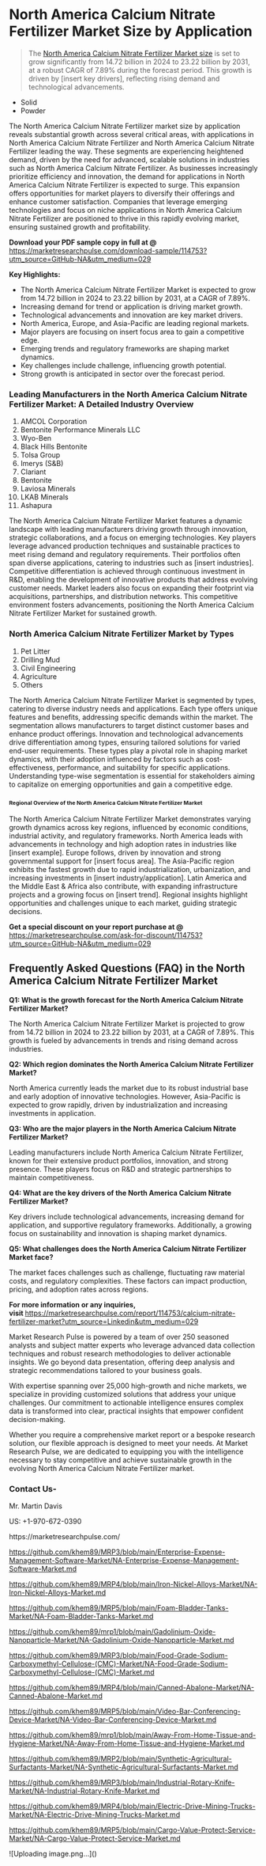 <h1>North America Calcium Nitrate Fertilizer Market&nbsp;Size by Application</h1><blockquote><p>The <a href="https://marketresearchpulse.com/download-sample/114753?utm_source=GitHub-NA&amp;utm_medium=029">North America Calcium Nitrate Fertilizer Market size</a> is set to grow significantly from 14.72 billion in 2024 to 23.22 billion by 2031, at a robust CAGR of 7.89% during the forecast period. This growth is driven by [insert key drivers], reflecting rising demand and technological advancements.</p></blockquote><ul><li>Solid<li> Powder</li></ul><p>The North America Calcium Nitrate Fertilizer market size by application reveals substantial growth across several critical areas, with applications in North America Calcium Nitrate Fertilizer and North America Calcium Nitrate Fertilizer leading the way. These segments are experiencing heightened demand, driven by the need for advanced, scalable solutions in industries such as North America Calcium Nitrate Fertilizer. As businesses increasingly prioritize efficiency and innovation, the demand for applications in North America Calcium Nitrate Fertilizer is expected to surge. This expansion offers opportunities for market players to diversify their offerings and enhance customer satisfaction. Companies that leverage emerging technologies and focus on niche applications in North America Calcium Nitrate Fertilizer are positioned to thrive in this rapidly evolving market, ensuring sustained growth and profitability.</p><p><strong>Download your PDF sample copy in full at @ </strong><a href="https://marketresearchpulse.com/download-sample/114753?utm_source=GitHub-NA&amp;utm_medium=029">https://marketresearchpulse.com/download-sample/114753?utm_source=GitHub-NA&amp;utm_medium=029</a></p><p><strong>Key Highlights: </strong></p><ul><li>The North America Calcium Nitrate Fertilizer Market is expected to grow from 14.72 billion in 2024 to 23.22 billion by 2031, at a CAGR of 7.89%.</li><li>Increasing demand for trend or application is driving market growth.</li><li>Technological advancements and innovation are key market drivers.</li><li>North America, Europe, and Asia-Pacific are leading regional markets.</li><li>Major players are focusing on insert focus area to gain a competitive edge.</li><li>Emerging trends and regulatory frameworks are shaping market dynamics.</li><li>Key challenges include challenge, influencing growth potential.</li><li>Strong growth is anticipated in sector over the forecast period.</li></ul><h3>Leading Manufacturers in the North America Calcium Nitrate Fertilizer Market: A Detailed Industry Overview</h3><ol><li>AMCOL Corporation</li><li>Bentonite Performance Minerals LLC</li><li>Wyo-Ben</li><li>Black Hills Bentonite</li><li>Tolsa Group</li><li>Imerys (S&B)</li><li>Clariant</li><li>Bentonite</li><li>Laviosa Minerals</li><li>LKAB Minerals</li><li>Ashapura</li></ol><div class="flex max-w-full flex-col flex-grow"><div class="min-h-8 text-message flex w-full flex-col items-end gap-2 whitespace-normal break-words [.text-message+&amp;]:mt-5" dir="auto" data-message-author-role="assistant" data-message-id="fd8432e4-4910-450d-b182-61b7bfb0a01f" data-message-model-slug="gpt-4o"><div class="flex w-full flex-col gap-1 empty:hidden first:pt-[3px]"><div class="markdown prose w-full break-words dark:prose-invert light"><p>The North America Calcium Nitrate Fertilizer Market features a dynamic landscape with leading manufacturers driving growth through innovation, strategic collaborations, and a focus on emerging technologies. Key players leverage advanced production techniques and sustainable practices to meet rising demand and regulatory requirements. Their portfolios often span diverse applications, catering to industries such as [insert industries]. Competitive differentiation is achieved through continuous investment in R&amp;D, enabling the development of innovative products that address evolving customer needs. Market leaders also focus on expanding their footprint via acquisitions, partnerships, and distribution networks. This competitive environment fosters advancements, positioning the North America Calcium Nitrate Fertilizer Market for sustained growth.</p></div></div></div></div><h3>North America Calcium Nitrate Fertilizer Market by Types</h3><ol><li>Pet Litter<li> Drilling Mud<li> Civil Engineering<li> Agriculture<li> Others</li></ol><div class="flex max-w-full flex-col flex-grow"><div class="min-h-8 text-message flex w-full flex-col items-end gap-2 whitespace-normal break-words [.text-message+&amp;]:mt-5" dir="auto" data-message-author-role="assistant" data-message-id="084470be-0bb7-4664-bddf-5156b4f41249" data-message-model-slug="gpt-4o-mini"><div class="flex w-full flex-col gap-1 empty:hidden first:pt-[3px]"><div class="markdown prose w-full break-words dark:prose-invert light"><p>The North America Calcium Nitrate Fertilizer Market is segmented by types, catering to diverse industry needs and applications. Each type offers unique features and benefits, addressing specific demands within the market. The segmentation allows manufacturers to target distinct customer bases and enhance product offerings. Innovation and technological advancements drive differentiation among types, ensuring tailored solutions for varied end-user requirements. These types play a pivotal role in shaping market dynamics, with their adoption influenced by factors such as cost-effectiveness, performance, and suitability for specific applications. Understanding type-wise segmentation is essential for stakeholders aiming to capitalize on emerging opportunities and gain a competitive edge.</p></div></div></div></div><h3><span style="font-size: 11px;">Regional Overview of the North America Calcium Nitrate Fertilizer Market</span></h3><div class="flex max-w-full flex-col flex-grow"><div class="min-h-8 text-message flex w-full flex-col items-end gap-2 whitespace-normal break-words [.text-message+&amp;]:mt-5" dir="auto" data-message-author-role="assistant" data-message-id="e9038762-ce64-4e30-91c9-9bd413514231" data-message-model-slug="gpt-4o-mini"><div class="flex w-full flex-col gap-1 empty:hidden first:pt-[3px]"><div class="markdown prose w-full break-words dark:prose-invert light"><p>The North America Calcium Nitrate Fertilizer Market demonstrates varying growth dynamics across key regions, influenced by economic conditions, industrial activity, and regulatory frameworks. North America leads with advancements in technology and high adoption rates in industries like [insert example]. Europe follows, driven by innovation and strong governmental support for [insert focus area]. The Asia-Pacific region exhibits the fastest growth due to rapid industrialization, urbanization, and increasing investments in [insert industry/application]. Latin America and the Middle East &amp; Africa also contribute, with expanding infrastructure projects and a growing focus on [insert trend]. Regional insights highlight opportunities and challenges unique to each market, guiding strategic decisions.</p></div></div></div></div><p><strong>Get a special discount on your report purchase at @ </strong><a href="https://marketresearchpulse.com/ask-for-discount/114753?utm_source=GitHub-NA&amp;utm_medium=029">https://marketresearchpulse.com/ask-for-discount/114753?utm_source=GitHub-NA&amp;utm_medium=029</a></p><h2>Frequently Asked Questions (FAQ) in the North America Calcium Nitrate Fertilizer Market</h2><p><strong>Q1: What is the growth forecast for the North America Calcium Nitrate Fertilizer Market?</strong></p><p>The North America Calcium Nitrate Fertilizer Market is projected to grow from 14.72 billion in 2024 to 23.22 billion by 2031, at a CAGR of 7.89%. This growth is fueled by advancements in trends and rising demand across industries.</p><p><strong>Q2: Which region dominates the North America Calcium Nitrate Fertilizer Market?</strong></p><p>North America currently leads the market due to its robust industrial base and early adoption of innovative technologies. However, Asia-Pacific is expected to grow rapidly, driven by industrialization and increasing investments in application.</p><p><strong>Q3: Who are the major players in the North America Calcium Nitrate Fertilizer Market?</strong></p><p>Leading manufacturers include North America Calcium Nitrate Fertilizer, known for their extensive product portfolios, innovation, and strong presence. These players focus on R&amp;D and strategic partnerships to maintain competitiveness.</p><p><strong>Q4: What are the key drivers of the North America Calcium Nitrate Fertilizer Market?</strong></p><p>Key drivers include technological advancements, increasing demand for application, and supportive regulatory frameworks. Additionally, a growing focus on sustainability and innovation is shaping market dynamics.</p><p><strong>Q5: What challenges does the North America Calcium Nitrate Fertilizer Market face?</strong></p><p>The market faces challenges such as challenge, fluctuating raw material costs, and regulatory complexities. These factors can impact production, pricing, and adoption rates across regions.</p><p><strong>For more information or any inquiries, visit&nbsp;</strong><a href="https://marketresearchpulse.com/report/114753/calcium-nitrate-fertilizer-market?utm_source=Linkedin&utm_medium=029">https://marketresearchpulse.com/report/114753/calcium-nitrate-fertilizer-market?utm_source=Linkedin&utm_medium=029</a></p><p>Market Research Pulse is powered by a team of over 250 seasoned analysts and subject matter experts who leverage advanced data collection techniques and robust research methodologies to deliver actionable insights. We go beyond data presentation, offering deep analysis and strategic recommendations tailored to your business goals.</p><p>With expertise spanning over 25,000 high-growth and niche markets, we specialize in providing customized solutions that address your unique challenges. Our commitment to actionable intelligence ensures complex data is transformed into clear, practical insights that empower confident decision-making.</p><p>Whether you require a comprehensive market report or a bespoke research solution, our flexible approach is designed to meet your needs. At Market Research Pulse, we are dedicated to equipping you with the intelligence necessary to stay competitive and achieve sustainable growth in the evolving North America Calcium Nitrate Fertilizer market.</p><h3><strong>Contact Us-</strong></h3><p>Mr. Martin Davis</p><p>US: +1-970-672-0390</p><p>https://marketresearchpulse.com/</p><p><a href="https://github.com/khem89/MRP3/blob/main/Enterprise-Expense-Management-Software-Market/NA-Enterprise-Expense-Management-Software-Market.md">https://github.com/khem89/MRP3/blob/main/Enterprise-Expense-Management-Software-Market/NA-Enterprise-Expense-Management-Software-Market.md</a></p><p><a href="https://github.com/khem89/MRP4/blob/main/Iron-Nickel-Alloys-Market/NA-Iron-Nickel-Alloys-Market.md">https://github.com/khem89/MRP4/blob/main/Iron-Nickel-Alloys-Market/NA-Iron-Nickel-Alloys-Market.md</a></p><p><a href="https://github.com/khem89/MRP5/blob/main/Foam-Bladder-Tanks-Market/NA-Foam-Bladder-Tanks-Market.md">https://github.com/khem89/MRP5/blob/main/Foam-Bladder-Tanks-Market/NA-Foam-Bladder-Tanks-Market.md</a></p><p><a href="https://github.com/khem89/mrp1/blob/main/Gadolinium-Oxide-Nanoparticle-Market/NA-Gadolinium-Oxide-Nanoparticle-Market.md">https://github.com/khem89/mrp1/blob/main/Gadolinium-Oxide-Nanoparticle-Market/NA-Gadolinium-Oxide-Nanoparticle-Market.md</a></p><p><a href="https://github.com/khem89/MRP3/blob/main/Food-Grade-Sodium-Carboxymethyl-Cellulose-(CMC)-Market/NA-Food-Grade-Sodium-Carboxymethyl-Cellulose-(CMC)-Market.md">https://github.com/khem89/MRP3/blob/main/Food-Grade-Sodium-Carboxymethyl-Cellulose-(CMC)-Market/NA-Food-Grade-Sodium-Carboxymethyl-Cellulose-(CMC)-Market.md</a></p><p><a href="https://github.com/khem89/MRP4/blob/main/Canned-Abalone-Market/NA-Canned-Abalone-Market.md">https://github.com/khem89/MRP4/blob/main/Canned-Abalone-Market/NA-Canned-Abalone-Market.md</a></p><p><a href="https://github.com/khem89/MRP5/blob/main/Video-Bar-Conferencing-Device-Market/NA-Video-Bar-Conferencing-Device-Market.md">https://github.com/khem89/MRP5/blob/main/Video-Bar-Conferencing-Device-Market/NA-Video-Bar-Conferencing-Device-Market.md</a></p><p><a href="https://github.com/khem89/mrp1/blob/main/Away-From-Home-Tissue-and-Hygiene-Market/NA-Away-From-Home-Tissue-and-Hygiene-Market.md">https://github.com/khem89/mrp1/blob/main/Away-From-Home-Tissue-and-Hygiene-Market/NA-Away-From-Home-Tissue-and-Hygiene-Market.md</a></p><p><a href="https://github.com/khem89/MRP2/blob/main/Synthetic-Agricultural-Surfactants-Market/NA-Synthetic-Agricultural-Surfactants-Market.md">https://github.com/khem89/MRP2/blob/main/Synthetic-Agricultural-Surfactants-Market/NA-Synthetic-Agricultural-Surfactants-Market.md</a></p><p><a href="https://github.com/khem89/MRP3/blob/main/Industrial-Rotary-Knife-Market/NA-Industrial-Rotary-Knife-Market.md">https://github.com/khem89/MRP3/blob/main/Industrial-Rotary-Knife-Market/NA-Industrial-Rotary-Knife-Market.md</a></p><p><a href="https://github.com/khem89/MRP4/blob/main/Electric-Drive-Mining-Trucks-Market/NA-Electric-Drive-Mining-Trucks-Market.md">https://github.com/khem89/MRP4/blob/main/Electric-Drive-Mining-Trucks-Market/NA-Electric-Drive-Mining-Trucks-Market.md</a></p><p><a href="https://github.com/khem89/MRP5/blob/main/Cargo-Value-Protect-Service-Market/NA-Cargo-Value-Protect-Service-Market.md">https://github.com/khem89/MRP5/blob/main/Cargo-Value-Protect-Service-Market/NA-Cargo-Value-Protect-Service-Market.md</a></p>
![Uploading image.png…]()
